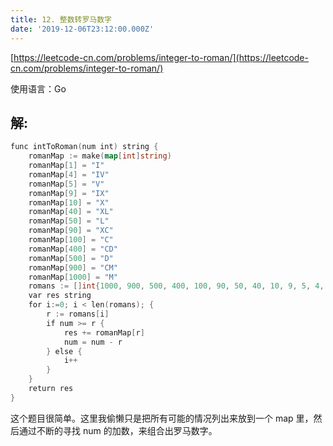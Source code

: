 ```yaml
---
title: 12. 整数转罗马数字
date: '2019-12-06T23:12:00.000Z'
---
```


[https://leetcode-cn.com/problems/integer-to-roman/](https://leetcode-cn.com/problems/integer-to-roman/)

使用语言：Go

## 解:

```Go
func intToRoman(num int) string {
    romanMap := make(map[int]string)
    romanMap[1] = "I"
    romanMap[4] = "IV"
    romanMap[5] = "V"
    romanMap[9] = "IX"
    romanMap[10] = "X"
    romanMap[40] = "XL"
    romanMap[50] = "L"
    romanMap[90] = "XC"
    romanMap[100] = "C"
    romanMap[400] = "CD"
    romanMap[500] = "D"
    romanMap[900] = "CM"
    romanMap[1000] = "M"
    romans := []int{1000, 900, 500, 400, 100, 90, 50, 40, 10, 9, 5, 4, 1}
    var res string
    for i:=0; i < len(romans); {
        r := romans[i]
        if num >= r {
            res += romanMap[r]
            num = num - r
        } else {
            i++
        }
    }
    return res
}
```

这个题目很简单。这里我偷懒只是把所有可能的情况列出来放到一个 map 里，然后通过不断的寻找 num 的加数，来组合出罗马数字。


